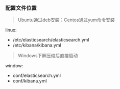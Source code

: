 ### 配置文件位置

> Ubuntu通过deb安装；Centos通过yum命令安装

linux:
- /etc/elasticsearch/elasticsearch.yml
- /etc/kibana/kibana.yml

> Windows下解压缩后直接启动

window:
- conf/elasticsearch.yml
- conf/kibana.yml